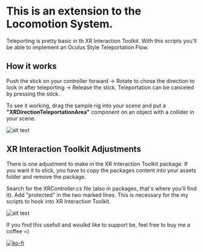 # This is an extension to the Locomotion System.

Teleporting is pretty basic in th XR Interaction Toolkit. With this scripts you'll be able to implement an Oculus Style Teleportation Flow.

## How it works

Push the stick on your controller forward -> Rotate to chose the direction to look in after teleporting -> Release the stick.
Teleportation can be canceled by pressing the stick.

To see it working, drag the sample rig into your scene and put a **"XRDirectionTeleportationArea"** component on an object with a collider in your scene.

![alt text](http://www.jan-loehr.de/wp-content/uploads/2020/03/Rhn6iorft2.gif "Directed Teleporting")

## XR Interaction Toolkit Adjustments

There is one adjustment to make in the XR Interaction Toolkit package. If you want it to stick, you have to copy the packages content into your assets folder and remove the package.

Search for the XRController.cs file (also in packages, that's where you'll find it). Add "protected" in the two marked lines. This is necessary for the my scripts to hook into XR Interaction Toolkit.

![alt text](https://github.com/JanLoehr/XR-Interaction-Toolkit_Extensions/blob/master/x_ReadmeSources/TeleportationAdjustments.png "XR Interaction Toolkit Adjustments")

If you find this usefull and woulkd like to support be, feel free to buy me a coffee =)

[![ko-fi](https://www.ko-fi.com/img/githubbutton_sm.svg)](https://ko-fi.com/R5R31JY3V)
